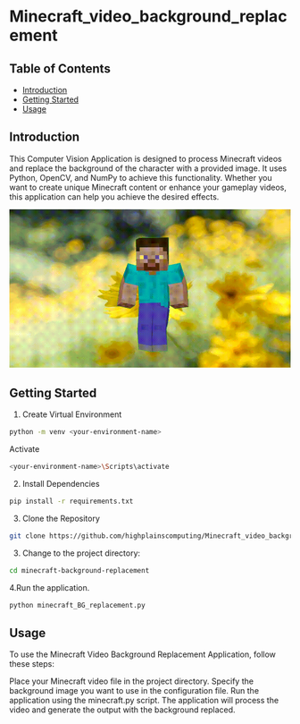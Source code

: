 # Minecraft_video_background_replacement

## Table of Contents
- [Introduction](#introduction)
- [Getting Started](#installation)
- [Usage](#usage)

## Introduction
This Computer Vision Application is designed to process Minecraft videos and replace the background of the character with a provided image. It uses Python, OpenCV, and NumPy to achieve this functionality. Whether you want to create unique Minecraft content or enhance your gameplay videos, this application can help you achieve the desired effects.

![Demo video](https://github.com/highplainscomputing/Minecraft_video_background_replacement/blob/main/Demo.gif)


## Getting Started

1. Create Virtual Environment
  ```bash
  python -m venv <your-environment-name>
  ```
  Activate
```bash
<your-environment-name>\Scripts\activate
```
2. Install Dependencies
```bash
pip install -r requirements.txt
```
3. Clone the Repository
   
```bash
git clone https://github.com/highplainscomputing/Minecraft_video_background_replacement.git
```
3. Change to the project directory:

```bash
cd minecraft-background-replacement
```
4.Run the application.
```bash
python minecraft_BG_replacement.py
```
## Usage
To use the Minecraft Video Background Replacement Application, follow these steps:

Place your Minecraft video file in the project directory.
Specify the background image you want to use in the configuration file.
Run the application using the minecraft.py script.
The application will process the video and generate the output with the background replaced.
